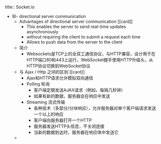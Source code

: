 title:: Socket.io

- BI- directional server communication
	- Advantages of  directional server communication [[card]]
		- This enables the server to send real-time updates asynchronously
		- without requiring the client to submit a request each time
		- Allows to push data from the server to the client
	- 简介
		- Websockets是TCP上的全双工通信协议，与HTTP兼容，设计用于在HTTP端口80和443上运行，WebSocket握手使用HTTP升级头，从HTTP协议切换到WebSocket协议
	- 与 Ajax / Http 之间的区别 [[card]]
		- Ajax和HTTP请求允许模拟双向通信
		- Polling 轮询
			- 客户端定期发送AJAX请求（例如，每隔几秒钟）
			- 如果有新的数据，服务器会在响应中发送
		- Streaming 流式传输
			- 各种技术（多部分/分块响应），允许服务器对单个客户端请求发送一个以上的响应
			- 客户端向服务器打开一个HTTP
			- 服务器发送HTTP头信息，不关闭连接
			- 当新的数据到达时，服务器在响应体中发送它
	-